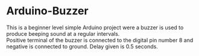 # Arduino-Buzzer
This is a beginner level simple Arduino project were a buzzer is used to produce beeping sound at a regular intervals.
<br>
Positive terminal of the buzzer is connected to the digital pin number 8 and negative is connected to ground.
Delay given is 0.5 seconds.
